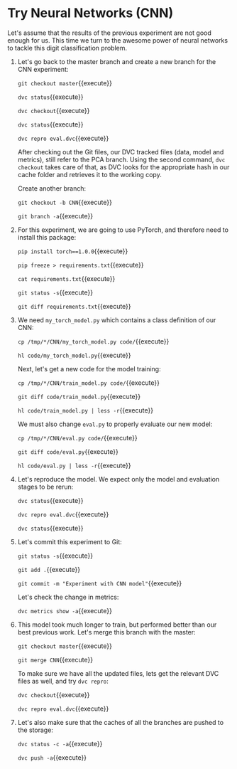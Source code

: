 # Try Neural Networks (CNN)

Let's assume that the results of the previous experiment are not good
enough for us. This time we turn to the awesome power of neural
networks to tackle this digit classification problem.
   
1. Let's go back to the master branch and create a new branch for
   the CNN experiment:

   `git checkout master`{{execute}}
   
   `dvc status`{{execute}}
   
   `dvc checkout`{{execute}}
   
   `dvc status`{{execute}}
   
   `dvc repro eval.dvc`{{execute}}
   
   After checking out the Git files, our DVC tracked files (data,
   model and metrics), still refer to the PCA branch. Using the second
   command, `dvc checkout` takes care of that, as DVC looks for the
   appropriate hash in our cache folder and retrieves it to the
   working copy.
   
   Create another branch:
   
   `git checkout -b CNN`{{execute}}
   
   `git branch -a`{{execute}}
   
2. For this experiment, we are going to use PyTorch, and therefore
   need to install this package:
   
   `pip install torch==1.0.0`{{execute}}
   
   `pip freeze > requirements.txt`{{execute}}
   
   `cat requirements.txt`{{execute}}
   
   `git status -s`{{execute}}
   
   `git diff requirements.txt`{{execute}}
   
3. We need `my_torch_model.py` which contains a class definition of
   our CNN:
   
   `cp /tmp/*/CNN/my_torch_model.py code/`{{execute}}
   
   `hl code/my_torch_model.py`{{execute}}
   
   Next, let's get a new code for the model training:
   
   `cp /tmp/*/CNN/train_model.py code/`{{execute}}
   
   `git diff code/train_model.py`{{execute}}
   
   `hl code/train_model.py | less -r`{{execute}}
   
   We must also change `eval.py` to properly evaluate our new model:
   
   `cp /tmp/*/CNN/eval.py code/`{{execute}}
   
   `git diff code/eval.py`{{execute}}
   
   `hl code/eval.py | less -r`{{execute}}
   
4. Let's reproduce the model. We expect only the model and evaluation
   stages to be rerun:
   
   `dvc status`{{execute}}
   
   `dvc repro eval.dvc`{{execute}}
   
   `dvc status`{{execute}}

5. Let's commit this experiment to Git:
   
   `git status -s`{{execute}}
   
   `git add .`{{execute}}
   
   `git commit -m "Experiment with CNN model"`{{execute}}
   
   Let's check the change in metrics:
   
   `dvc metrics show -a`{{execute}}
   
6. This model took much longer to train, but performed better than our
   best previous work. Let's merge this branch with the master:
   
   `git checkout master`{{execute}}
   
   `git merge CNN`{{execute}}
   
   To make sure we have all the updated files, lets get the relevant
   DVC files as well, and try `dvc repro`:
   
   `dvc checkout`{{execute}}
   
   `dvc repro eval.dvc`{{execute}}
   
7. Let's also make sure that the caches of all the branches are pushed
   to the storage:
   
   `dvc status -c -a`{{execute}}
   
   `dvc push -a`{{execute}}
